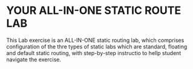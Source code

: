 # YOUR ALL-IN-ONE STATIC ROUTE LAB
This Lab exercise is an ALL-IN-ONE static routing lab, which comprises configuration of the thre types of static labs which are standard, floating and default static routing, with step-by-step instructio to hellp student navigate the exercise.
